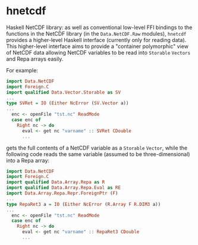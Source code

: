 hnetcdf
=======

Haskell NetCDF library: as well as conventional low-level FFI bindings
to the functions in the NetCDF library (in the `Data.NetCDF.Raw`
modules), `hnetcdf` provides a higher-level Haskell interface
(currently only for reading data).  This higher-level interface aims
to provide a "container polymorphic" view of NetCDF data allowing
NetCDF variables to be read into `Storable` `Vectors` and Repa arrays
easily.

For example:

``` haskell
import Data.NetCDF
import Foreign.C
import qualified Data.Vector.Storable as SV
...
type SVRet = IO (Either NcError (SV.Vector a))
...
  enc <- openFile "tst.nc" ReadMode
  case enc of
    Right nc -> do
      eval <- get nc "varname" :: SVRet CDouble
      ...
```

gets the full contents of a NetCDF variable as a `Storable` `Vector`,
while the following code reads the same variable (assumed to be
three-dimensional) into a Repa array:

``` haskell
import Data.NetCDF
import Foreign.C
import qualified Data.Array.Repa as R
import qualified Data.Array.Repa.Eval as RE
import Data.Array.Repa.Repr.ForeignPtr (F)
...
type RepaRet3 a = IO (Either NcError (R.Array F R.DIM3 a))
...
  enc <- openFile "tst.nc" ReadMode
  case enc of
    Right nc -> do
      eval <- get nc "varname" :: RepaRet3 CDouble
      ...
```
